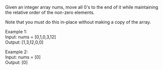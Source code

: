 Given an integer array nums, move all 0's to the end of it while maintaining the relative order of the non-zero elements.

Note that you must do this in-place without making a copy of the array.

 

Example 1:\
Input: nums = [0,1,0,3,12]\
Output: [1,3,12,0,0]

Example 2:\
Input: nums = [0]\
Output: [0]
